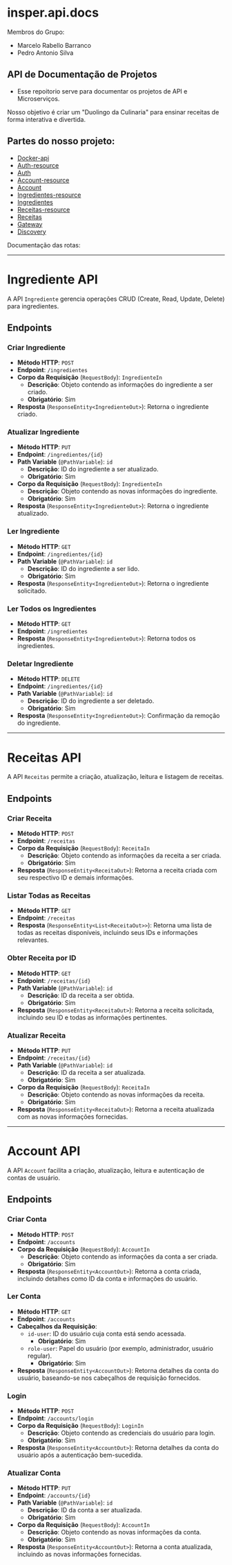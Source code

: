 # insper.api.docs

Membros do Grupo:
- Marcelo Rabello Barranco
- Pedro Antonio Silva

## API de Documentação de Projetos

- Esse repoitorio serve para documentar os projetos de API e Microserviços.

Nosso objetivo é criar um "Duolingo da Culinaria" para ensinar receitas de forma interativa e divertida.

## Partes do nosso projeto:

- [Docker-api](https://github.com/P-ASilva/insper.api.docker-api.git)
- [Auth-resource](https://github.com/P-ASilva/insper.api.auth-resource.git)
- [Auth](https://github.com/P-ASilva/insper.api.auth.git)
- [Account-resource](https://github.com/P-ASilva/insper.api.account-resource.git)
- [Account](https://github.com/P-ASilva/insper.api.account.git)
- [Ingredientes-resource](https://github.com/Maraba23/insper.api.ingredientes-resource.git)
- [Ingredientes](https://github.com/Maraba23/insper.api.ingredientes.git)
- [Receitas-resource](https://github.com/P-ASilva/insper.api.receitas-resource.git)
- [Receitas](https://github.com/P-ASilva/insper.api.receitas.git)
- [Gateway](https://github.com/Maraba23/insper.api.gateway.git)
- [Discovery](https://github.com/Maraba23/insper.api.discovery.git)


Documentação das rotas:

---

# Ingrediente API

A API `Ingrediente` gerencia operações CRUD (Create, Read, Update, Delete) para ingredientes.

## Endpoints

### Criar Ingrediente

- **Método HTTP**: `POST`
- **Endpoint**: `/ingredientes`
- **Corpo da Requisição** (`RequestBody`): `IngredienteIn`
  - **Descrição**: Objeto contendo as informações do ingrediente a ser criado.
  - **Obrigatório**: Sim
- **Resposta** (`ResponseEntity<IngredienteOut>`): Retorna o ingrediente criado.

### Atualizar Ingrediente

- **Método HTTP**: `PUT`
- **Endpoint**: `/ingredientes/{id}`
- **Path Variable** (`@PathVariable`): `id`
  - **Descrição**: ID do ingrediente a ser atualizado.
  - **Obrigatório**: Sim
- **Corpo da Requisição** (`RequestBody`): `IngredienteIn`
  - **Descrição**: Objeto contendo as novas informações do ingrediente.
  - **Obrigatório**: Sim
- **Resposta** (`ResponseEntity<IngredienteOut>`): Retorna o ingrediente atualizado.

### Ler Ingrediente

- **Método HTTP**: `GET`
- **Endpoint**: `/ingredientes/{id}`
- **Path Variable** (`@PathVariable`): `id`
  - **Descrição**: ID do ingrediente a ser lido.
  - **Obrigatório**: Sim
- **Resposta** (`ResponseEntity<IngredienteOut>`): Retorna o ingrediente solicitado.

### Ler Todos os Ingredientes

- **Método HTTP**: `GET`
- **Endpoint**: `/ingredientes`
- **Resposta** (`ResponseEntity<IngredienteOut>`): Retorna todos os ingredientes.

### Deletar Ingrediente

- **Método HTTP**: `DELETE`
- **Endpoint**: `/ingredientes/{id}`
- **Path Variable** (`@PathVariable`): `id`
  - **Descrição**: ID do ingrediente a ser deletado.
  - **Obrigatório**: Sim
- **Resposta** (`ResponseEntity<IngredienteOut>`): Confirmação da remoção do ingrediente.

---

# Receitas API

A API `Receitas` permite a criação, atualização, leitura e listagem de receitas.

## Endpoints

### Criar Receita

- **Método HTTP**: `POST`
- **Endpoint**: `/receitas`
- **Corpo da Requisição** (`RequestBody`): `ReceitaIn`
  - **Descrição**: Objeto contendo as informações da receita a ser criada.
  - **Obrigatório**: Sim
- **Resposta** (`ResponseEntity<ReceitaOut>`): Retorna a receita criada com seu respectivo ID e demais informações.

### Listar Todas as Receitas

- **Método HTTP**: `GET`
- **Endpoint**: `/receitas`
- **Resposta** (`ResponseEntity<List<ReceitaOut>>`): Retorna uma lista de todas as receitas disponíveis, incluindo seus IDs e informações relevantes.

### Obter Receita por ID

- **Método HTTP**: `GET`
- **Endpoint**: `/receitas/{id}`
- **Path Variable** (`@PathVariable`): `id`
  - **Descrição**: ID da receita a ser obtida.
  - **Obrigatório**: Sim
- **Resposta** (`ResponseEntity<ReceitaOut>`): Retorna a receita solicitada, incluindo seu ID e todas as informações pertinentes.

### Atualizar Receita

- **Método HTTP**: `PUT`
- **Endpoint**: `/receitas/{id}`
- **Path Variable** (`@PathVariable`): `id`
  - **Descrição**: ID da receita a ser atualizada.
  - **Obrigatório**: Sim
- **Corpo da Requisição** (`RequestBody`): `ReceitaIn`
  - **Descrição**: Objeto contendo as novas informações da receita.
  - **Obrigatório**: Sim
- **Resposta** (`ResponseEntity<ReceitaOut>`): Retorna a receita atualizada com as novas informações fornecidas.

---

# Account API

A API `Account` facilita a criação, atualização, leitura e autenticação de contas de usuário.

## Endpoints

### Criar Conta

- **Método HTTP**: `POST`
- **Endpoint**: `/accounts`
- **Corpo da Requisição** (`RequestBody`): `AccountIn`
  - **Descrição**: Objeto contendo as informações da conta a ser criada.
  - **Obrigatório**: Sim
- **Resposta** (`ResponseEntity<AccountOut>`): Retorna a conta criada, incluindo detalhes como ID da conta e informações do usuário.

### Ler Conta

- **Método HTTP**: `GET`
- **Endpoint**: `/accounts`
- **Cabeçalhos da Requisição**:
  - `id-user`: ID do usuário cuja conta está sendo acessada.
    - **Obrigatório**: Sim
  - `role-user`: Papel do usuário (por exemplo, administrador, usuário regular).
    - **Obrigatório**: Sim
- **Resposta** (`ResponseEntity<AccountOut>`): Retorna detalhes da conta do usuário, baseando-se nos cabeçalhos de requisição fornecidos.

### Login

- **Método HTTP**: `POST`
- **Endpoint**: `/accounts/login`
- **Corpo da Requisição** (`RequestBody`): `LoginIn`
  - **Descrição**: Objeto contendo as credenciais do usuário para login.
  - **Obrigatório**: Sim
- **Resposta** (`ResponseEntity<AccountOut>`): Retorna detalhes da conta do usuário após a autenticação bem-sucedida.

### Atualizar Conta

- **Método HTTP**: `PUT`
- **Endpoint**: `/accounts/{id}`
- **Path Variable** (`@PathVariable`): `id`
  - **Descrição**: ID da conta a ser atualizada.
  - **Obrigatório**: Sim
- **Corpo da Requisição** (`RequestBody`): `AccountIn`
  - **Descrição**: Objeto contendo as novas informações da conta.
  - **Obrigatório**: Sim
- **Resposta** (`ResponseEntity<AccountOut>`): Retorna a conta atualizada, incluindo as novas informações fornecidas.
